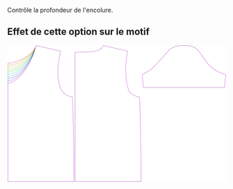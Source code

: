 Contrôle la profondeur de l'encolure.



## Effet de cette option sur le motif
![Cette image montre l'effet de cette option en superposant plusieurs variantes qui ont une valeur différente pour cette option](teagan_necklinedepth_sample.svg "Effet de cette option sur le motif")